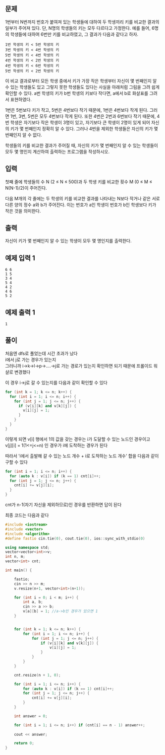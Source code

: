 ## 문제
1번부터 N번까지 번호가 붙여져 있는 학생들에 대하여 두 학생끼리 키를 비교한 결과의 일부가 주어져 있다. 단, N명의 학생들의 키는 모두 다르다고 가정한다. 예를 들어, 6명의 학생들에 대하여 6번만 키를 비교하였고, 그 결과가 다음과 같다고 하자.
```
1번 학생의 키 < 5번 학생의 키
3번 학생의 키 < 4번 학생의 키
5번 학생의 키 < 4번 학생의 키
4번 학생의 키 < 2번 학생의 키
4번 학생의 키 < 6번 학생의 키
5번 학생의 키 < 2번 학생의 키
```
이 비교 결과로부터 모든 학생 중에서 키가 가장 작은 학생부터 자신이 몇 번째인지 알 수 있는 학생들도 있고 그렇지 못한 학생들도 있다는 사실을 아래처럼 그림을 그려 쉽게 확인할 수 있다. a번 학생의 키가 b번 학생의 키보다 작다면, a에서 b로 화살표를 그려서 표현하였다.



1번은 5번보다 키가 작고, 5번은 4번보다 작기 때문에, 1번은 4번보다 작게 된다. 그러면 1번, 3번, 5번은 모두 4번보다 작게 된다. 또한 4번은 2번과 6번보다 작기 때문에, 4번 학생은 자기보다 작은 학생이 3명이 있고, 자기보다 큰 학생이 2명이 있게 되어 자신의 키가 몇 번째인지 정확히 알 수 있다. 그러나 4번을 제외한 학생들은 자신의 키가 몇 번째인지 알 수 없다.

학생들의 키를 비교한 결과가 주어질 때, 자신의 키가 몇 번째인지 알 수 있는 학생들이 모두 몇 명인지 계산하여 출력하는 프로그램을 작성하시오.

## 입력
첫째 줄에 학생들의 수 N (2 ≤ N ≤ 500)과 두 학생 키를 비교한 횟수 M (0 ≤ M ≤ N(N-1)/2)이 주어진다.

다음 M개의 각 줄에는 두 학생의 키를 비교한 결과를 나타내는 N보다 작거나 같은 서로 다른 양의 정수 a와 b가 주어진다. 이는 번호가 a인 학생이 번호가 b인 학생보다 키가 작은 것을 의미한다.

## 출력
자신이 키가 몇 번째인지 알 수 있는 학생이 모두 몇 명인지를 출력한다.

## 예제 입력 1 
```
6 6
1 5
3 4
5 4
4 2
4 6
5 2
```
## 예제 출력 1 
```
1
```

## 풀이
처음엔 dfs로 풀었는데 시간 초과가 났다<br>
i에서 j로 가는 경우가 있는지<br>
그러니까 i->k->l->p->....->j로 가는 경로가 있는지 확인하면 되기 때문에 프롤이드 워샬로 변경했다<br>

이 경우 i->j로 갈 수 있는지를 다음과 같이 확인할 수 있다
``` C++
for (int k = 1; k <= n; k++) {
  for (int i = 1; i <= n; i++) {
    for (int j = 1; j <= n; j++) {
      if (v[i][k] and v[k][j]) {
        v[i][j] = 1;
      }
    }
  }
}
```
이렇게 되면 v[i] 행에서 1의 값을 갖는 경우는 i가 도달할 수 있는 노드인 경우이고 <br>
v[j][i] = 1(1<=j<=n) 인 경우가 i에 도착하는 경우가 된다<br>

따라서 'i에서 출발해 갈 수 있는 노드 개수 + i로 도착하는 노드 개수' 합을 다음과 같이 구할 수 있다
```C++
for (int i = 1; i <= n; i++) {
  for (auto k : v[i]) if (k == 1) cnt[i]++;
  for (int j = 1; j <= n; j++) {
    cnt[i] += v[j][i];
  }
}
```
cnt가 n-1(자기 자신을 제외하므로)인 경우를 반환하면 답이 된다

최종 코드는 다음과 같다
```C++
#include <iostream>
#include <vector>
#include <algorithm>
#define fastio cin.tie(0), cout.tie(0), ios::sync_with_stdio(0)

using namespace std;
vector<vector<int>>v;
int n, m;
vector<int> cnt;

int main() {

	fastio;
	cin >> n >> m;
	v.resize(n+1, vector<int>(n+1));

	for (int i = 0; i < m; i++) {
		int a, b;
		cin >> a >> b;
		v[a][b] = 1; //a->b인 경우가 있으면 1
	}


	for (int k = 1; k <= n; k++) {
		for (int i = 1; i <= n; i++) {
			for (int j = 1; j <= n; j++) {
				if (v[i][k] and v[k][j]) {
					v[i][j] = 1;
				}
			}
		}
	}

	cnt.resize(n + 1, 0);

	for (int i = 1; i <= n; i++) {
		for (auto k : v[i]) if (k == 1) cnt[i]++;
		for (int j = 1; j <= n; j++) {
			cnt[i] += v[j][i];
		}
	}

	int answer = 0;

	for (int i = 1; i <= n; i++) if (cnt[i] == n - 1) answer++;
	
	cout << answer;

	return 0;
}
```



